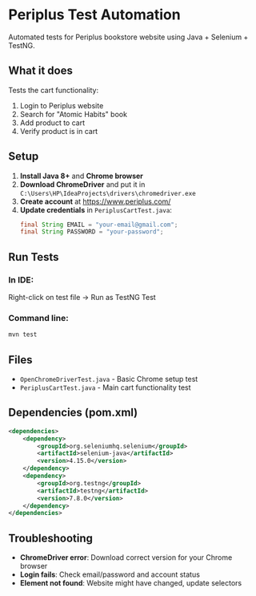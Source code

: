 # Periplus Test Automation

Automated tests for Periplus bookstore website using Java + Selenium + TestNG.

## What it does

Tests the cart functionality:
1. Login to Periplus website
2. Search for "Atomic Habits" book
3. Add product to cart
4. Verify product is in cart

## Setup

1. **Install Java 8+** and **Chrome browser**
2. **Download ChromeDriver** and put it in `C:\Users\HP\IdeaProjects\drivers\chromedriver.exe`
3. **Create account** at https://www.periplus.com/
4. **Update credentials** in `PeriplusCartTest.java`:
   ```java
   final String EMAIL = "your-email@gmail.com";
   final String PASSWORD = "your-password";
   ```

## Run Tests

### In IDE:
Right-click on test file → Run as TestNG Test

### Command line:
```bash
mvn test
```

## Files

- `OpenChromeDriverTest.java` - Basic Chrome setup test
- `PeriplusCartTest.java` - Main cart functionality test

## Dependencies (pom.xml)

```xml
<dependencies>
    <dependency>
        <groupId>org.seleniumhq.selenium</groupId>
        <artifactId>selenium-java</artifactId>
        <version>4.15.0</version>
    </dependency>
    <dependency>
        <groupId>org.testng</groupId>
        <artifactId>testng</artifactId>
        <version>7.8.0</version>
    </dependency>
</dependencies>
```

## Troubleshooting

- **ChromeDriver error**: Download correct version for your Chrome browser
- **Login fails**: Check email/password and account status
- **Element not found**: Website might have changed, update selectors
